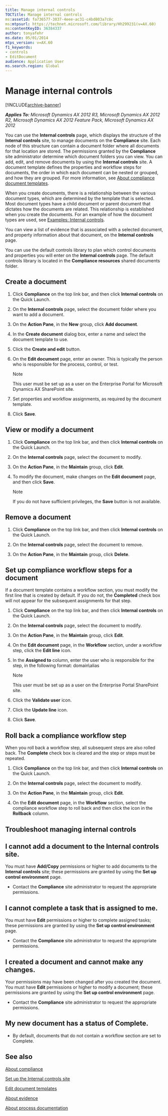 ```yaml
---
title: Manage internal controls
TOCTitle: Manage internal controls
ms:assetid: fa736577-3037-4eee-ac31-c4bd803a7c8c
ms:mtpsurl: https://technet.microsoft.com/library/Hh299231(v=AX.60)
ms:contentKeyID: 36384337
author: tonyafehr
ms.date: 05/01/2014
mtps_version: v=AX.60
f1_keywords:
- controls
- EditDocument
audience: Application User
ms.search.region: Global
---
```


# Manage internal controls 


[!INCLUDE[archive-banner](includes/archive-banner.md)]


_**Applies To:** Microsoft Dynamics AX 2012 R3, Microsoft Dynamics AX 2012 R2, Microsoft Dynamics AX 2012 Feature Pack, Microsoft Dynamics AX 2012_

You can use the **Internal controls** page, which displays the structure of the **Internal controls** site, to manage documents on the **Compliance** site. Each node of this structure can contain a document folder where all documents for that location are stored. The permissions granted by the **Compliance** site administrator determine which document folders you can view. You can add, edit, and remove documents by using the **Internal controls** site. A document template defines the properties and workflow steps for documents, the order in which each document can be nested or grouped, and how they are grouped. For more information, see [About compliance document templates](about-compliance-document-templates.md).

When you create documents, there is a relationship between the various document types, which are determined by the template that is selected. Most document types have a child document or parent document that dictates how the documents are related. This relationship is established when you create the documents. For an example of how the document types are used, see [Examples: Internal controls](examples-internal-controls.md).

You can view a list of evidence that is associated with a selected document, and property information about that document, on the **Internal controls** page.

You can use the default controls library to plan which control documents and properties you will enter on the **Internal controls** page. The default controls library is located in the **Compliance resources** shared documents folder.

## Create a document

1.  Click **Compliance** on the top link bar, and then click **Internal controls** on the Quick Launch.

2.  On the **Internal controls** page, select the document folder where you want to add a document.

3.  On the **Action Pane**, in the **New** group, click **Add document**.

4.  In the **Create document** dialog box, enter a name and select the document template to use.

5.  Click the **Create and edit** button.

6.  On the **Edit document** page, enter an owner. This is typically the person who is responsible for the process, control, or test.
    

    > [!NOTE]
    > <P>This user must be set up as a user on the Enterprise Portal for Microsoft Dynamics AX SharePoint site.</P>



7.  Set properties and workflow assignments, as required by the document template.

8.  Click **Save**.

## View or modify a document

1.  Click **Compliance** on the top link bar, and then click **Internal controls** on the Quick Launch.

2.  On the **Internal controls** page, select the document to modify.

3.  On the **Action Pane**, in the **Maintain** group, click **Edit**.

4.  To modify the document, make changes on the **Edit document** page, and then click **Save**.
    

    > [!NOTE]
    > <P>If you do not have sufficient privileges, the <STRONG>Save</STRONG> button is not available.</P>



## Remove a document

1.  Click **Compliance** on the top link bar, and then click **Internal controls** on the Quick Launch.

2.  On the **Internal controls** page, select the document to remove.

3.  On the **Action Pane**, in the **Maintain** group, click **Delete**.

## Set up compliance workflow steps for a document

If a document template contains a workflow section, you must modify the first line that is created by default. If you do not, the **Completed** check box will not appear for the subsequent assignments for that step.

1.  Click **Compliance** on the top link bar, and then click **Internal controls** on the Quick Launch.

2.  On the **Internal controls** page, select the document to modify.

3.  On the **Action Pane**, in the **Maintain** group, click **Edit**.

4.  On the **Edit document** page, in the **Workflow** section, under a workflow step, click the **Edit line** icon.

5.  In the **Assigned to** column, enter the user who is responsible for the step, in the following format: domain\\alias
    

    > [!NOTE]
    > <P>This user must be set up as a user on the Enterprise Portal SharePoint site.</P>



6.  Click the **Validate user** icon.

7.  Click the **Update line** icon.

8.  Click **Save**.

## Roll back a compliance workflow step

When you roll back a workflow step, all subsequent steps are also rolled back. The **Complete** check box is cleared and the step or steps must be repeated.

1.  Click **Compliance** on the top link bar, and then click **Internal controls** on the Quick Launch.

2.  On the **Internal controls** page, select the document to modify.

3.  On the **Action Pane**, in the **Maintain** group, click **Edit**.

4.  On the **Edit document** page, in the **Workflow** section, select the compliance workflow step to roll back and then click the icon in the **Rollback** column.

## Troubleshoot managing internal controls

## I cannot add a document to the Internal controls site.

You must have **Add/Copy** permissions or higher to add documents to the **Internal controls** site; these permissions are granted by using the **Set up control environment** page.

  - Contact the **Compliance** site administrator to request the appropriate permissions.

## I cannot complete a task that is assigned to me.

You must have **Edit** permissions or higher to complete assigned tasks; these permissions are granted by using the **Set up control environment** page.

  - Contact the **Compliance** site administrator to request the appropriate permissions.

## I created a document and cannot make any changes.

Your permissions may have been changed after you created the document. You must have **Edit** permissions or higher to modify a document; these permissions are granted by using the **Set up control environment** page.

  - Contact the **Compliance** site administrator to request the appropriate permissions.

## My new document has a status of Complete.

  - By default, documents that do not contain a workflow section are set to Complete.

## See also

[About compliance](about-compliance.md)

[Set up the Internal controls site](set-up-the-internal-controls-site.md)

[Edit document templates](edit-document-templates.md)

[About evidence](about-evidence.md)

[About process documentation](about-process-documentation.md)

  



